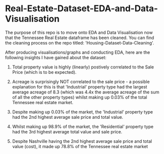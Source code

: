 # Real-Estate-Dataset-EDA-and-Data-Visualisation

The purpose of this repo is to move onto EDA and Data Visualisation now that the Tennessee Real Estate dataframe has been cleaned. You can find the cleaning process on the repo titled: 'Housing-Dataset-Data-Cleaning'.

After producing visualisations/graphs and conducting EDA, here are the following insights I have gained about the dataset:

1) Total property value is highly (linearly) postively correlated to the Sale Price (which is to be expected).

2) Acreage is surprisingly NOT correlated to the sale price - a possible explanation for this is that 'Industrial' property type had the largest average acreage of 8.3 (which was 4.4x the average acreage of the sum of all the other property types) whilst making up 0.03% of the total Tennessee real estate market.

3) Despite making up 0.03% of the market, the 'Industrial' property type had the 2nd highest average sale price and total value.

4) Whilst making up 98.9% of the market, the 'Residential' property type had the 3rd highest average total value and sale price. 

5) Despite Nashville having the 2nd highest average sale price and total value (cost), it made up 78.8% of the Tennessee real estate market 
